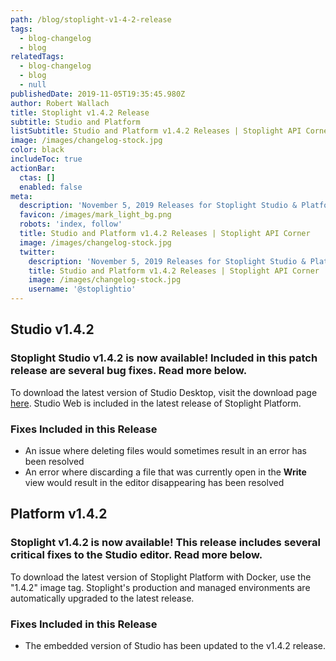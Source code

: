 ```yaml
---
path: /blog/stoplight-v1-4-2-release
tags:
  - blog-changelog
  - blog
relatedTags:
  - blog-changelog
  - blog
  - null
publishedDate: 2019-11-05T19:35:45.980Z
author: Robert Wallach
title: Stoplight v1.4.2 Release
subtitle: Studio and Platform
listSubtitle: Studio and Platform v1.4.2 Releases | Stoplight API Corner
image: /images/changelog-stock.jpg
color: black
includeToc: true
actionBar:
  ctas: []
  enabled: false
meta:
  description: 'November 5, 2019 Releases for Stoplight Studio & Platform'
  favicon: /images/mark_light_bg.png
  robots: 'index, follow'
  title: Studio and Platform v1.4.2 Releases | Stoplight API Corner
  image: /images/changelog-stock.jpg
  twitter:
    description: 'November 5, 2019 Releases for Stoplight Studio & Platform'
    title: Studio and Platform v1.4.2 Releases | Stoplight API Corner
    image: /images/changelog-stock.jpg
    username: '@stoplightio'
---
```

## Studio v1.4.2

### Stoplight Studio v1.4.2 is now available! Included in this patch release are several bug fixes. Read more below.

To download the latest version of Studio Desktop, visit the download page [here](https://github.com/stoplightio/studio/releases). Studio Web is included in the latest release of Stoplight Platform.

### Fixes Included in this Release

* An issue where deleting files would sometimes result in an error has been resolved
* An error where discarding a file that was currently open in the **Write** view would result in the editor disappearing has been resolved

## Platform v1.4.2

### Stoplight v1.4.2 is now available! This release includes several critical fixes to the Studio editor. Read more below.

To download the latest version of Stoplight Platform with Docker, use the "1.4.2" image tag. Stoplight's production and managed environments are automatically upgraded to the latest release.

### Fixes Included in this Release

* The embedded version of Studio has been updated to the v1.4.2 release. 
